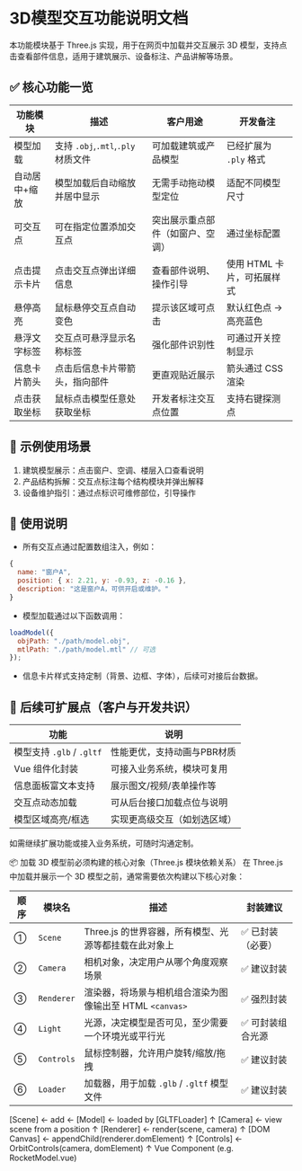 # 3D模型交互功能说明文档

本功能模块基于 Three.js 实现，用于在网页中加载并交互展示 3D 模型，支持点击查看部件信息，适用于建筑展示、设备标注、产品讲解等场景。

## ✅ 核心功能一览

| 功能模块 | 描述 | 客户用途 | 开发备注 |
|----------|------|----------|-----------|
| 模型加载 | 支持 `.obj`,`.mtl`,`.ply` 材质文件 | 可加载建筑或产品模型 | 已经扩展为 `.ply` 格式 |
| 自动居中+缩放 | 模型加载后自动缩放并居中显示 | 无需手动拖动模型定位 | 适配不同模型尺寸 |
| 可交互点 | 可在指定位置添加交互点 | 突出展示重点部件（如窗户、空调） | 通过坐标配置 |
| 点击提示卡片 | 点击交互点弹出详细信息 | 查看部件说明、操作引导 | 使用 HTML 卡片，可拓展样式 |
| 悬停高亮 | 鼠标悬停交互点自动变色 | 提示该区域可点击 | 默认红色点 -> 高亮蓝色 |
| 悬浮文字标签 | 交互点可悬浮显示名称标签 | 强化部件识别性 | 可通过开关控制显示 |
| 信息卡片箭头 | 点击后信息卡片带箭头，指向部件 | 更直观贴近展示 | 箭头通过 CSS 渲染 |
| 点击获取坐标 | 鼠标点击模型任意处获取坐标 | 开发者标注交互点位置 | 支持右键探测点 |

## 🧩 示例使用场景

1. 建筑模型展示：点击窗户、空调、楼层入口查看说明  
2. 产品结构拆解：交互点标注每个结构模块并弹出解释  
3. 设备维护指引：通过点标识可维修部位，引导操作  

## 📌 使用说明

- 所有交互点通过配置数组注入，例如：

```js
{
  name: "窗户A",
  position: { x: 2.21, y: -0.93, z: -0.16 },
  description: "这是窗户A，可供开启或维护。"
}
```

- 模型加载通过以下函数调用：

```js
loadModel({
  objPath: "./path/model.obj",
  mtlPath: "./path/model.mtl" // 可选
});
```

- 信息卡片样式支持定制（背景、边框、字体），后续可对接后台数据。

## 🔧 后续可扩展点（客户与开发共识）

| 功能 | 说明 |
|------|------|
| 模型支持 `.glb` / `.gltf` | 性能更优，支持动画与PBR材质 |
| Vue 组件化封装 | 可接入业务系统，模块可复用 |
| 信息面板富文本支持 | 展示图文/视频/表单操作等 |
| 交互点动态加载 | 可从后台接口加载点位与说明 |
| 模型区域高亮/框选 | 实现更高级交互（如划选区域） |

如需继续扩展功能或接入业务系统，可随时沟通定制。


📦 加载 3D 模型前必须构建的核心对象（Three.js 模块依赖关系）
在 Three.js 中加载并展示一个 3D 模型之前，通常需要依次构建以下核心对象：

| 顺序 | 模块名     | 描述                                                | 封装建议         |
|------|------------|-----------------------------------------------------|------------------|
| ①    | `Scene`    | Three.js 的世界容器，所有模型、光源等都挂载在此对象上 | ✅ 已封装（必要） |
| ②    | `Camera`   | 相机对象，决定用户从哪个角度观察场景                  | ✅ 建议封装       |
| ③    | `Renderer` | 渲染器，将场景与相机组合渲染为图像输出至 HTML `<canvas>` | ✅ 强烈封装       |
| ④    | `Light`    | 光源，决定模型是否可见，至少需要一个环境光或平行光      | ✅ 可封装组合光源 |
| ⑤    | `Controls` | 鼠标控制器，允许用户旋转/缩放/拖拽                      | ✅ 建议封装       |
| ⑥    | `Loader`   | 加载器，用于加载 `.glb` / `.gltf` 模型文件             | ✅ 建议封装       |



[Scene] ← add ← [Model] ← loaded by [GLTFLoader]
         ↑
      [Camera] ← view scene from a position
         ↑
    [Renderer] ← render(scene, camera)
         ↑
    [DOM Canvas] ← appendChild(renderer.domElement)
         ↑
    [Controls] ← OrbitControls(camera, domElement)
         ↑
     Vue Component (e.g. RocketModel.vue)

